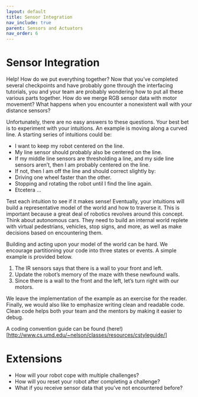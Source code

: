 ```yaml
---
layout: default
title: Sensor Integration
nav_include: true
parent: Sensors and Actuators
nav_order: 6
---
```


# Sensor Integration

Help! How do we put everything together?
Now that you’ve completed several checkpoints and have probably gone through the interfacing tutorials, you and your team are probably wondering how to put all these various parts together. How do we merge RGB sensor data with motor movement? What happens when you encounter a nonexistent wall with your distance sensors?

Unfortunately, there are no easy answers to these questions. Your best bet is to experiment with your intuitions. An example is moving along a curved line. A starting series of intuitions could be:

* I want to keep my robot centered on the line.
* My line sensor should probably also be centered on the line.
* If my middle line sensors are thresholding a line, and my side line sensors aren’t, then I am probably centered on the line.
* If not, then I am off the line and should correct slightly by:
 * Driving one wheel faster than the other.
 * Stopping and rotating the robot until I find the line again.
 * Etcetera …

Test each intuition to see if it makes sense! Eventually, your intuitions will build a representative model of the world and how to traverse it.  This is important because a great deal of robotics revolves around this concept. Think about autonomous cars. They need to build an internal world replete with virtual pedestrians, vehicles, stop signs, and more, as well as make decisions based on encountering them.

Building and acting upon your model of the world can be hard. We encourage partitioning your code into three states or events. A simple example is provided below.

1. The IR sensors says that there is a wall to your front and left.
1. Update the robot’s memory of the maze with these newfound walls.
1. Since there is a wall to the front and the left, let’s turn right with our motors.

We leave the implementation of the example as an exercise for the reader.
Finally, we would also like to emphasize writing clean and readable code. Clean code helps both your team and the mentors by making it easier to debug.

A coding convention guide can be found (here!)[http://www.cs.umd.edu/~nelson/classes/resources/cstyleguide/]

# Extensions
* How will your robot cope with multiple challenges?
* How will you reset your robot after completing a challenge?
* What if you receive sensor data that you’ve not encountered before?
